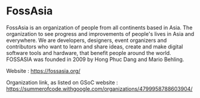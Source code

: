 # FossAsia

FossAsia is an organization of people from all continents based in Asia. The organization to see progress and improvements of people's lives in Asia and everywhere. We are developers, designers, event organizers and contributors who want to learn and share ideas, create and make digital software tools and hardware, that benefit people around the world. FOSSASIA was founded in 2009 by Hong Phuc Dang and Mario Behling.

Website : https://fossasia.org/

Organization link, as listed on GSoC website : https://summerofcode.withgoogle.com/organizations/4799958788603904/


